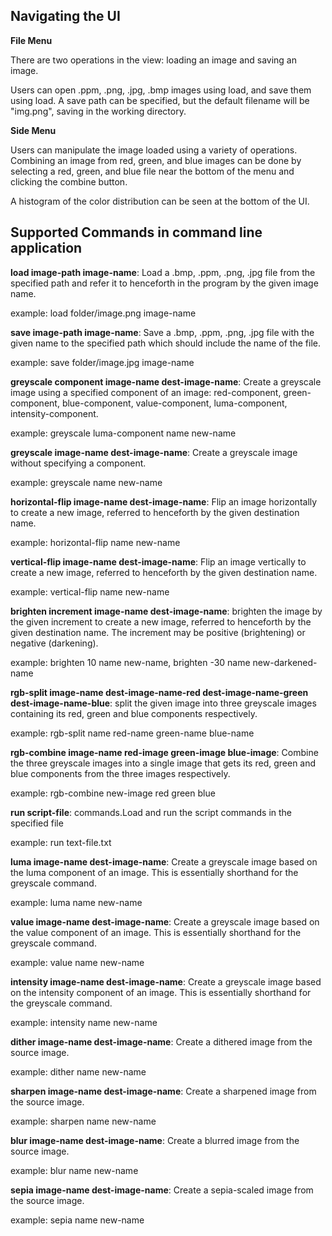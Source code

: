 ## Navigating the UI

**File Menu**

There are two operations in the view: loading an image and saving an image.

Users can open .ppm, .png, .jpg, .bmp images using load, and save them using load.
A save path can be specified, but the default filename will be "img.png", saving in the working directory.

**Side Menu** 

Users can manipulate the image loaded using a variety of operations.
Combining an image from red, green, and blue images can be done by selecting a red, green, 
and blue file near the bottom of the menu and clicking the combine button.

A histogram of the color distribution can be seen at the bottom of the UI.
## Supported Commands in command line application

**load image-path image-name**: Load a .bmp, .ppm, .png, .jpg file from the specified path and refer it to henceforth in the program by the given image name.

 example: load folder/image.png image-name

**save image-path image-name**: Save a .bmp, .ppm, .png, .jpg file with the given name to the specified path which should include the name of the file.

example: save folder/image.jpg image-name

**greyscale component image-name dest-image-name**: Create a greyscale image using a specified component of an image: red-component, green-component, blue-component, value-component, luma-component, intensity-component.

example: greyscale luma-component name new-name

**greyscale image-name dest-image-name**: Create a greyscale image without specifying a component.

example: greyscale name new-name

**horizontal-flip image-name dest-image-name**: Flip an image horizontally to create a new image, referred to henceforth by the given destination name.

example: horizontal-flip name new-name

**vertical-flip image-name dest-image-name**: Flip an image vertically to create a new image, referred to henceforth by the given destination name.

example: vertical-flip name new-name

**brighten increment image-name dest-image-name**: brighten the image by the given increment to create a new image, referred to henceforth by the given destination name. The increment may be positive (brightening) or negative (darkening).

example: brighten 10 name new-name, brighten -30 name new-darkened-name

**rgb-split image-name dest-image-name-red dest-image-name-green dest-image-name-blue**: split the given image into three greyscale images containing its red, green and blue components respectively.

example: rgb-split name red-name green-name blue-name

**rgb-combine image-name red-image green-image blue-image**: Combine the three greyscale images into a single image that gets its red, green and blue components from the three images respectively.

example: rgb-combine new-image red green blue

**run script-file**: commands.Load and run the script commands in the specified file

example: run text-file.txt

**luma image-name dest-image-name**: Create a greyscale image based on the luma component of an image.
This is essentially shorthand for the greyscale command.

example: luma name new-name

**value image-name dest-image-name**: Create a greyscale image based on the value component of an image.
This is essentially shorthand for the greyscale command.

example: value name new-name

**intensity image-name dest-image-name**: Create a greyscale image based on the intensity component of an image.
This is essentially shorthand for the greyscale command.

example: intensity name new-name

**dither image-name dest-image-name**: Create a dithered image from the source image.

example: dither name new-name

**sharpen image-name dest-image-name**: Create a sharpened image from the source image.

example: sharpen name new-name

**blur image-name dest-image-name**: Create a blurred image from the source image.

example: blur name new-name

**sepia image-name dest-image-name**: Create a sepia-scaled image from the source image.

example: sepia name new-name